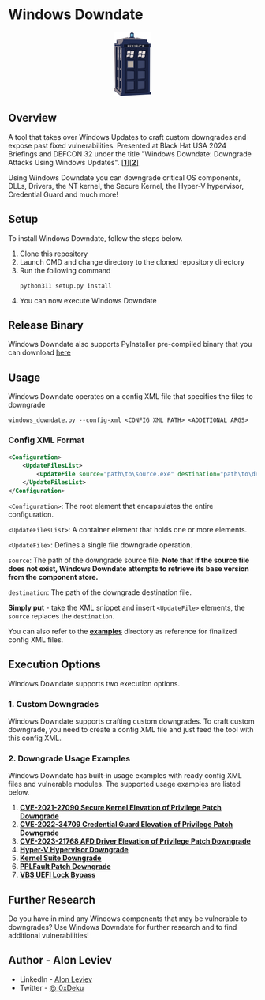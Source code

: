 # Windows Downdate
<div align="center">
<img src="./images/Windows-Downdate-Logo.png" width="15%"/>
</div align="center">

## Overview
A tool that takes over Windows Updates to craft custom downgrades and expose past fixed vulnerabilities. Presented at Black Hat USA 2024 Briefings and DEFCON 32 under the title "Windows Downdate: Downgrade Attacks Using Windows Updates". [[**1**]](https://www.blackhat.com/us-24/briefings/schedule/#windows-downdate-downgrade-attacks-using-windows-updates-38963)[[**2**]](https://defcon.org/html/defcon-32/dc-32-speakers.html#54522)

Using Windows Downdate you can downgrade critical OS components, DLLs, Drivers, the NT kernel, the Secure Kernel, the Hyper-V hypervisor, Credential Guard and much more!

## Setup
To install Windows Downdate, follow the steps below.
1. Clone this repository
2. Launch CMD and change directory to the cloned repository directory
3. Run the following command
    ```
    python311 setup.py install
    ```
4. You can now execute Windows Downdate


## Release Binary
Windows Downdate also supports PyInstaller pre-compiled binary that you can download [here](https://github.com/0xDeku/Windows-Downdate/releases)

## Usage
Windows Downdate operates on a config XML file that specifies the files to downgrade
```
windows_downdate.py --config-xml <CONFIG XML PATH> <ADDITIONAL ARGS>
```


### Config XML  Format

```xml
<Configuration>
    <UpdateFilesList>
        <UpdateFile source="path\to\source.exe" destination="path\to\destination.exe" />
    </UpdateFilesList>
</Configuration>
```

`<Configuration>`: The root element that encapsulates the entire configuration.

`<UpdateFilesList>`: A container element that holds one or more <UpdateFile> elements.

`<UpdateFile>`: Defines a single file downgrade operation.

`source`: The path of the downgrade source file. **Note that if the source file does not exist, Windows Downdate attempts to retrieve its base version from the component store.**

`destination`: The path of the downgrade destination file.

**Simply put** - take the XML snippet and insert `<UpdateFile>` elements, the `source` replaces the `destination`.

You can also refer to the [**examples**](./examples) directory as reference for finalized config XML files.

## Execution Options
Windows Downdate supports two execution options. 
### 1. Custom Downgrades
Windows Downdate supports crafting custom downgrades. 
To craft custom downgrade, you need to create a config XML file and just feed the tool with this config XML. 

### 2. Downgrade Usage Examples
Windows Downdate has built-in usage examples with ready config XML files and vulnerable modules. The supported usage examples are listed below.

1. [**CVE-2021-27090 Secure Kernel Elevation of Privilege Patch Downgrade**](./examples/CVE-2021-27090-Secure-Kernel-EoP-Patch-Downgrade)
2. [**CVE-2022-34709 Credential Guard Elevation of Privilege Patch Downgrade**](./examples/CVE-2022-34709-Credential-Guard-EoP-Patch-Downgrade)
3. [**CVE-2023-21768 AFD Driver Elevation of Privilege Patch Downgrade**](./examples/CVE-2023-21768-AFD-Driver-EoP-Patch-Downgrade)
4. [**Hyper-V Hypervisor Downgrade**](./examples/Hyper-V-Hypervisor-Downgrade)
5. [**Kernel Suite Downgrade**](./examples/Kernel-Suite-Downgrade)
6. [**PPLFault Patch Downgrade**](./examples/PPLFault-Patch-Downgrade)
7. [**VBS UEFI Lock Bypass**](./examples/VBS-UEFI-Locks-Bypass)

## Further Research
Do you have in mind any Windows components that may be vulnerable to downgrades? Use Windows Downdate for further research and to find additional vulnerabilities!

## Author - Alon Leviev
* LinkedIn - [Alon Leviev](https://il.linkedin.com/in/alonleviev)
* Twitter - [@_0xDeku](https://twitter.com/_0xDeku)
